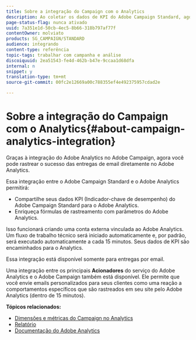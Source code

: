 ```yaml
---
title: Sobre a integração do Campaign com o Analytics
description: Ao coletar os dados de KPI do Adobe Campaign Standard, agora é possível compartilhar dados de campanha com o Adobe Analytics para medir métricas de marketing por email do Adobe Campaign.
page-status-flag: nunca ativado
uuid: 7a351e1d-50cb-4ec5-8b66-318b797af77f
contentOwner: molviato
products: SG_CAMPAIGN/STANDARD
audience: integrando
content-type: referência
topic-tags: trabalhar com campanha e análise
discoiquuid: 2ea51543-fe4d-462b-b47e-9ccaa1d68dfa
internal: n
snippet: y
translation-type: tm+mt
source-git-commit: 00fc2e12669a00c788355ef4e492375957cdad2e

---
```



# Sobre a integração do Campaign com o Analytics{#about-campaign-analytics-integration}

Graças à integração do Adobe Analytics no Adobe Campaign, agora você pode rastrear o sucesso das entregas de email diretamente no Adobe Analytics.

Essa integração entre o Adobe Campaign Standard e o Adobe Analytics permitirá:

* Compartilhe seus dados KPI (Indicador-chave de desempenho) do Adobe Campaign Standard para o Adobe Analytics.
* Enriqueça fórmulas de rastreamento com parâmetros do Adobe Analytics.

Isso funcionará criando uma conta externa vinculada ao Adobe Analytics. Um fluxo de trabalho técnico será iniciado automaticamente e, por padrão, será executado automaticamente a cada 15 minutos. Seus dados de KPI são encaminhados para o Analytics.

Essa integração está disponível somente para entregas por email.

Uma integração entre os principais **Acionadores** do serviço do Adobe Analytics e o Adobe Campaign também está disponível. Ele permite que você envie emails personalizados para seus clientes como uma reação a comportamentos específicos que são rastreados em seu site pelo Adobe Analytics (dentro de 15 minutos).

**Tópicos relacionados:**

* [Dimensões e métricas do Campaign no Analytics](../../integrating/using/campaign-dimensions-and-metrics-in-analytics.md)
* [Relatório](../../reporting/using/about-dynamic-reports.md)
* [Documentação do Adobe Analytics](https://marketing.adobe.com/resources/help/en_US/reference/adobe-campaign.html)

